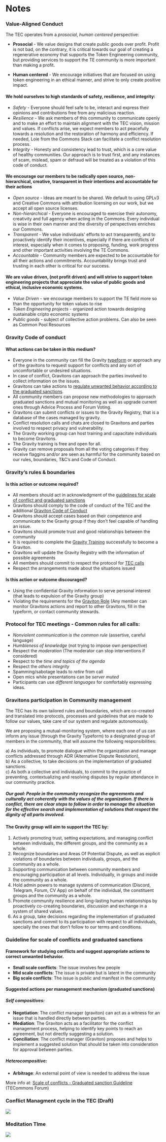 #  Notes

### Value-Aligned Conduct

The TEC operates from a *prosocial*, *human centered* perspective:

* **Prosocial** - We value designs that create public goods over profit. Profit is not bad, on the contrary, it is critical towards our goal of creating a regenerative economy that supports the Token Engineering community, but providing services to support the TE community is more important than making a profit.

* **Human centered** - We encourage initiatives that are focused on using token engineering in an ethical manner, and strive to only create positive impact.

#### We hold ourselves to high standards of safety, resilience, and integrity:

* *Safety* - Everyone should feel safe to be, interact and express their opinions and contributions free from any malicious reaction.  
* *Resilience* - We ask members of this community to communicate openly and to make an effort to maintain alignment with the TEC vision, mission and values. If conflicts arise, we expect members to act peacefully towards a resolution and the restoration of harmony and efficiency. If needed,  Loie from the Commons Stack can facilitate a conflict resolution process.
* *Integrity* - Honesty and consistency lead to trust, which is a core value of healthy communities. Our approach is to trust first, and any instances of scam, mislead, spam or defraud will be treated as a violation of this code of conduct. 

#### We encourage our members to be radically open source, non-hierarchical, creative, transparent in their intentions and accountable for their actions

* *Open source* - Ideas are meant to be shared. We default to using GPLv3 and Creative Commons with attribution licensing on our work, but we accept all open source licenses. 
* *Non-hierarchical* - Everyone is encouraged to exercise their autonomy, creativity and full agency when acting in the Commons. Every individual is wise in their own manner and the diversity of perspectives enriches our Commons. 
* *Transparent* - We value individuals' efforts to act transparently, and to proactively identify their incentives, especially if there are conflicts of interest, especially when it comes to proposing, funding, work progress and other important activities involving the TE Commons.
* *Accountable* - Community members are expected to be accountable for all their actions and commitments. Accountability brings trust and trusting in each other is critical for our success. 

#### We are value driven, (not profit driven) and will strive to support token engineering projects that appreciate the value of public goods and ethical, inclusive economic systems.

* *Value Driven* -  we encourage members to support the TE field more so than the opportunity for token values to rise
* *Token Engineering projects* - organized action towards designing sustainable cripto economic systems 
* *Public goods* - subject of collective action problems. Can also be seen as Common Pool Resources

### Gravity Code of conduct

#### What actions can be taken in this medium? 
* Everyone in the community can fill the Gravity [typeform](https://the-commons-stack.typeform.com/to/rCVsK5RK) or approach any of the gravitons to request support for conflicts and any sort of uncomfortable or undesired situations. 
* In case of conflict, Gravitons can approach the parties involved to collect information on the issues. 
* Gravitons can take actions to [regulate unwanted behavior according to the graduated sanctions](https://forum.tecommons.org/t/scale-of-conflicts-graduated-sanction-guideline/234).  
* All community members can propose new methodologies to approach graduated sanctions and mutual monitoring as well as upgrade current ones through Advice Process and Forum Voting. 
* Gravitons can submit conflicts or issues to the Gravity Registry, that is a database of the cases managed by gravity.
* Conflict resolution calls and chats are closed to Gravitons and parties involved to respect privacy and vulnerability. 
* The Gravity working group can host training and capacitate individuals to become Gravitons.
* The Gravity training is free and open for all. 
* Gravity can remove proposals from all the voting categories if they receive flaggins and/or are seen as harmful for the community based on our rules, boundaries, T&C’s and Code of Conduct.   

### Gravity’s rules & boundaries

#### Is this action or outcome required?
- All members should act in acknowledgment of the [guidelines for scale of conflict and graduated sanctions](https://forum.tecommons.org/t/scale-of-conflicts-graduated-sanction-guideline/234)
- Gravitons should comply to the code of conduct of the TEC and the additional [Graviton Code of Conduct](https://forum.tecommons.org/t/gravity-role-design/174) 
- Gravitons should accept cases based on their competence and communicate to the Gravity group if they don’t feel capable of handling an issue. 
- Gravitons should promote trust and good relationships between the community
- It is required to complete the [Gravity Training](https://forum.tecommons.org/t/graviton-training/217) successfully to become a Graviton.
- Gravitons will update the Gravity Registry with the information of possible agreements
- All members should commit to respect the protocol for [TEC calls](https://forum.tecommons.org/t/protocol-for-tec-calls/186)
- Respect the arrangements made about the situations issued

#### Is this action or outcome discouraged? 

- Using the confidential Gravity information to serve personal interest (that leads to expulsion of the Gravity group)
- Violating the requirements for the [Graviton Role](https://forum.tecommons.org/t/gravity-role-design/174) (Any member can monitor Gravitons actions and report to other Gravitons, fill in the typeform, or contact community stewards.

### Protocol for TEC meetings - Common rules for all calls:

- *Nonviolent communication is the common rule* (assertive, careful language)
- *Humbleness of knowledge* (not trying to impose own perspective)
- Respect the *moderation* (The moderator can stop interventions if considered)
- Respect to the *time and topics of the agenda*
- Respect the *others integrity*
- Spamming/sabotage leads to *retire* from call
- Open mics while presentations can be *server muted*
- Participants can use *different languages* for comfortably expressing ideas.

### Gravitons participation in Community management

The TEC has its own tailored rules and boundaries, which are co-created and translated into protocols, processes and guidelines that are made to follow our values, take care of our system and regulate autonomously. 

We are proposing a mutual-monitoring system, where each one of us can inform any issue (through the Gravity Typeform) to a designated group of members in the community, that will assume the following responsibilities:

a) As individuals, to promote dialogue within the organization and manage conflicts addressed through ADR (Alternative Dispute Resolution),\
b) As a collective, to take decisions on the implementation of graduated sanctions.\
c) As both a collective and individuals, to commit to the practice of preventing, contextualizing and resolving disputes by regular attendance in our community practice.

##### Our goal: People in the community recognize the agreements and culturally act coherently with the values of the organization. If there is conflict, there are clear steps to follow in order to manage the situation for the effective search and implementation of solutions that respect the dignity of all parts involved.

#### The Gravity group will aim to support the TEC by:

1. Actively promoting trust, setting expectations, and managing conflict between individuals, the different groups, and the community as a whole.
2. Recognize boundaries and Areas Of Potential Dispute, as well as explicit violations of boundaries between individuals, groups, and the community as a whole.
3. Supporting communication between community members and encouraging participation at all levels. Individually, in groups and inside the community as a whole.
4. Hold admin powers to manage systems of communication (Discord, Telegram, Forum, CV App) on behalf of the individual, the constituent groups and the community as a whole.
5. Promote community resilience and long-lasting human relationships by proactively co-creating boundaries, discussion and exchange in a system of shared values.
6. As a group, take decisions regarding the implementation of graduated sanctions and commit to its participation with respect to all individuals, specially the ones that don’t follow to our terms and conditions.

### Guideline for scale of conflicts and graduated sanctions

#### Framework for studying conflicts and suggest appropriate actions to correct unwanted behavior.
* **Small scale conflicts**: The issue involves few people
* **Mid scale conflicts**: The issue is private but is latent in the community
* **Big scale conflicts**: The issue is public and manifest in the community

#### Suggested actions per management mechanism (graduated sanctions)
##### Self compositives:
* **Negotiation**: The conflict manager (graviton) can act as a witness for an issue that is handled directly between parties.
* **Mediation**: The Graviton acts as a facilitator for the conflict management process, helping to identify key points to reach an agreement, but not directly suggesting a solution.
* **Conciliation**: The conflict manager (Graviton) proposes and helps to implement a suggested solution that should be taken into consideration for approval between parties.

##### Heterocompositive:
* **Arbitrage**: An external point of view is needed to address the issue

More info at: [Scale of conflicts - Graduated sanction Guideline](https://forum.tecommons.org/t/scale-of-conflicts-graduated-sanction-guideline/234) (TECommons Forum)

### Conflict Managment cycle in the TEC (Draft)

![](https://i.imgur.com/vXdvm2U.png)

### Meditation TIme

![](https://i.imgur.com/xR2iyVg.png)
